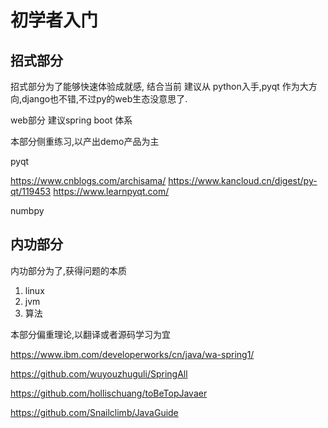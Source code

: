 # 初学者入门

## 招式部分

招式部分为了能够快速体验成就感,
结合当前 建议从 python入手,pyqt 作为大方向,django也不错,不过py的web生态没意思了.

web部分 建议spring boot 体系

本部分侧重练习,以产出demo产品为主

pyqt 

https://www.cnblogs.com/archisama/
https://www.kancloud.cn/digest/py-qt/119453
https://www.learnpyqt.com/

numbpy


## 内功部分

内功部分为了,获得问题的本质

1. linux 
2. jvm
3. 算法

本部分偏重理论,以翻译或者源码学习为宜

https://www.ibm.com/developerworks/cn/java/wa-spring1/

https://github.com/wuyouzhuguli/SpringAll

https://github.com/hollischuang/toBeTopJavaer

https://github.com/Snailclimb/JavaGuide




